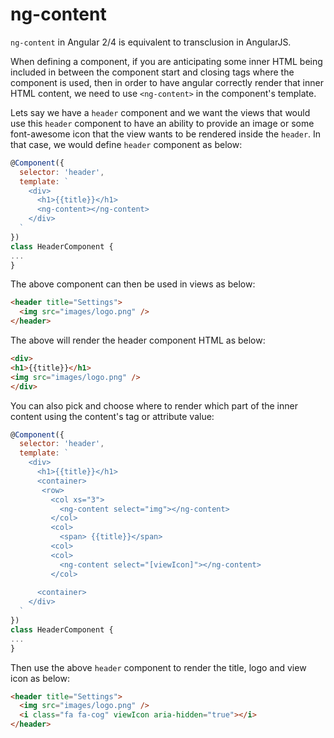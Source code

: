 # ng-content

`ng-content` in Angular 2/4 is equivalent to transclusion in AngularJS.

When defining a component, if you are anticipating some inner HTML being included in between the component start and closing tags where the component is used, then in order to have angular correctly render that inner HTML content, we need to use `<ng-content>` in the component's template.

Lets say we have a `header` component and we want the views that would use this `header` component to have an ability to provide an image or some font-awesome icon that the view wants to be rendered inside the `header`. In that case, we would define `header` component as below:

```js
@Component({
  selector: 'header',
  template: `
    <div>
      <h1>{{title}}</h1>
      <ng-content></ng-content>
    </div>
  `
})
class HeaderComponent {
...
}
```


The above component can then be used in views as below:

```html
<header title="Settings">
  <img src="images/logo.png" />
</header>
```

The above will render the header component HTML as below:

```html
<div>
<h1>{{title}}</h1>
<img src="images/logo.png" />
</div>
```


You can also pick and choose where to render which part of the inner content using the content's tag or attribute value:

```js
@Component({
  selector: 'header',
  template: `
    <div>
      <h1>{{title}}</h1>
      <container>
       <row>
         <col xs="3">
           <ng-content select="img"></ng-content>
         </col>
         <col>
           <span> {{title}}</span>
         <col>
         <col>
           <ng-content select="[viewIcon]"></ng-content>
         </col>
      
      <container>
    </div>
  `
})
class HeaderComponent {
...
}
```


Then use the above `header` component to render the title, logo and view icon as below:


```html
<header title="Settings">
  <img src="images/logo.png" />
  <i class="fa fa-cog" viewIcon aria-hidden="true"></i>
</header>
```











